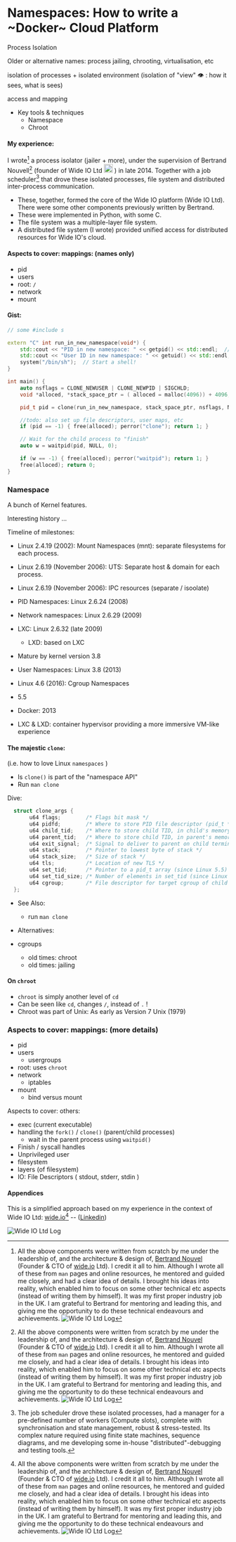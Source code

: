 # Namespaces: How to write a ~Docker~ Cloud Platform

Process Isolation

Older or alternative names: process jailing, chrooting, virtualisation, etc

isolation of processes + isolated environment (isolation of "view" 👁️ : how it sees, what is sees)

access and mapping

* Key tools & techniques
   * Namespace
   * Chroot

#### My experience:
I wrote[^credits] a process isolator (jailer + more), under the supervision of Bertrand Nouvell[^credits] (founder of Wide IO Ltd
<img src="https://media.licdn.com/dms/image/C4E0BAQGxFRp3BT3AsQ/company-logo_100_100/0/1631342106938?e=1723680000&v=beta&t=6Sj2oxCP0HJsDBx3yhyFPmDzd2dqJNFmc7pIomOgN60" alt="Wide IO Ltd Logo" width="20" height="20">
) in late 2014.
Together with a job scheduler[^job-scheduler] that drove these isolated processes, file system and distributed inter-process communication.

* These, together, formed the core of the Wide IO platform (Wide IO Ltd). There were some other components previously written by Bertrand.
* These were implemented in Python, with some C.
* The file system was a multiple-layer file system.
* A distributed file system (I wrote) provided unified access for distributed resources for Wide IO's cloud.


#### Aspects to cover: mappings: (names only)
* pid
* users
* root: `/`
* network
* mount

#### Gist:
```cpp
// some #include s

extern "C" int run_in_new_namespace(void*) {
    std::cout << "PID in new namespace: " << getpid() << std::endl;  // Will be 1!
    std::cout << "User ID in new namespace: " << getuid() << std::endl;
    system("/bin/sh");  // Start a shell!
}

int main() {
    auto nsflags = CLONE_NEWUSER | CLONE_NEWPID | SIGCHLD;
    void *alloced, *stack_space_ptr = ( alloced = malloc(4096)) + 4096;  // Stack grows downward

    pid_t pid = clone(run_in_new_namespace, stack_space_ptr, nsflags, NULL);

    //todo: also set up file descriptors, user maps, etc
    if (pid == -1) { free(alloced); perror("clone"); return 1; }

    // Wait for the child process to "finish"
    auto w = waitpid(pid, NULL, 0);

    if (w == -1) { free(alloced); perror("waitpid"); return 1; }
    free(alloced); return 0;
}
```

### Namespace

A bunch of
Kernel features.

Interesting history ...

Timeline of milestones:
* Linux 2.4.19 (2002): Mount Namespaces (mnt): separate filesystems for each process.
* Linux 2.6.19 (November 2006): UTS: Separate host & domain for each process.
* Linux 2.6.19 (November 2006): IPC resources (separate / isoolate)
* PID Namespaces: Linux 2.6.24 (2008)
* Network namespaces: Linux 2.6.29 (2009)
* LXC: Linux 2.6.32 (late 2009)
   * LXD: based on LXC
* Mature by kernel version 3.8
* User Namespaces: Linux 3.8 (2013)
* Linux 4.6 (2016): Cgroup Namespaces
* 5.5
* Docker: 2013

* LXC & LXD: container hypervisor providing a more immersive VM-like experience


#### The majestic `clone`:
(i.e. how to love Linux `namespaces` )

* Is `clone()` is part of the "namespace API"
* Run `man clone`

Dive:
```C
  struct clone_args {
       u64 flags;        /* Flags bit mask */
       u64 pidfd;        /* Where to store PID file descriptor (pid_t *) */
       u64 child_tid;    /* Where to store child TID, in child's memory (pid_t *) */
       u64 parent_tid;   /* Where to store child TID, in parent's memory (int *) */
       u64 exit_signal;  /* Signal to deliver to parent on child termination */
       u64 stack;        /* Pointer to lowest byte of stack */
       u64 stack_size;   /* Size of stack */
       u64 tls;          /* Location of new TLS */
       u64 set_tid;      /* Pointer to a pid_t array (since Linux 5.5) */
       u64 set_tid_size; /* Number of elements in set_tid (since Linux 5.5) */
       u64 cgroup;       /* File descriptor for target cgroup of child (since Linux 5.7) */
  };
```

* See Also:
   * run `man clone`

* Alternatives:
* cgroups
   * old times: chroot
   * old times: jailing

#### On `chroot`
* `chroot` is simply another level of `cd`
* Can be seen like `cd`, changes `/`, instead of `.` !
* Chroot was part of Unix: As early as Version 7 Unix (1979)

### Aspects to cover: mappings: (more details)
* pid
* users
   * usergroups
* root: uses `chroot`
* network
   * iptables
* mount
   * bind versus mount

Aspects to cover: others:
* exec (current executable)
* handling the `fork()` / `clone()` (parent/child processes)
   * wait in the parent process using `waitpid()`
* Finish / syscall handles
* Unprivileged user
* filesystem
* layers (of filesystem)
* IO: File Descriptors ( stdout, stderr, stdin )

#### Appendices
This is a simplified approach based on my experience in the context of
Wide IO Ltd: [wide.io](wide.io)[^credits] -- ([Linkedin](https://www.linkedin.com/company/wide-io-ltd/))

![Wide IO Ltd Log](https://media.licdn.com/dms/image/C4E0BAQGxFRp3BT3AsQ/company-logo_100_100/0/1631342106938?e=1723680000&v=beta&t=6Sj2oxCP0HJsDBx3yhyFPmDzd2dqJNFmc7pIomOgN60)



[^credits]: All the above components were written from scratch by me under the leadership of, and the architecture & design of, [Bertrand Nouvel](https://www.linkedin.com/in/bertrand-nouvel-68a8ba3/)
     (Founder & CTO of
     [wide.io](Wide.IO) Ltd). I credit it all to him. Although I wrote all of these from `man` pages and online resources, he mentored and guided me closely, and had a clear idea of details. I brought his ideas into reality, which enabled him to focus on some other technical etc aspects (instead of writing them by himself). It was my first proper industry job in the UK. I am grateful to Bertrand for mentoring and leading this, and giving me the opportunity to do these technical endeavours and achievements.
     ![Wide IO Ltd Log](https://media.licdn.com/dms/image/C4E0BAQGxFRp3BT3AsQ/company-logo_100_100/0/1631342106938?e=1723680000&v=beta&t=6Sj2oxCP0HJsDBx3yhyFPmDzd2dqJNFmc7pIomOgN60)

[^job-scheduler]: The job scheduler drove these isolated processes, had a manager for a pre-defined number of workers (Compute slots), complete with synchronisation and state management, robust & stress-tested. Its complex nature required using finite state machines, sequence diagrams, and me developing some in-house "distributed"-debugging and testing tools.
